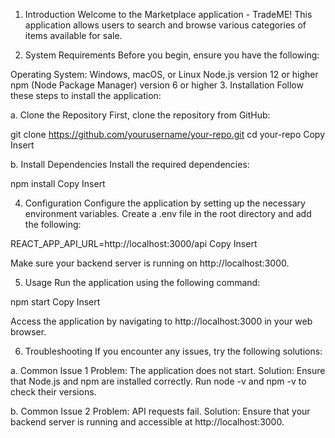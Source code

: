 1. Introduction
Welcome to the Marketplace application - TradeME! This application allows users to search and browse various categories of items available for sale.

2. System Requirements
Before you begin, ensure you have the following:

Operating System: Windows, macOS, or Linux
Node.js version 12 or higher
npm (Node Package Manager) version 6 or higher
3. Installation
Follow these steps to install the application:

a. Clone the Repository
First, clone the repository from GitHub:

git clone https://github.com/yourusername/your-repo.git
cd your-repo
Copy
Insert

b. Install Dependencies
Install the required dependencies:

npm install
Copy
Insert

4. Configuration
Configure the application by setting up the necessary environment variables. Create a .env file in the root directory and add the following:

REACT_APP_API_URL=http://localhost:3000/api
Copy
Insert

Make sure your backend server is running on http://localhost:3000.

5. Usage
Run the application using the following command:

npm start
Copy
Insert

Access the application by navigating to http://localhost:3000 in your web browser.

6. Troubleshooting
If you encounter any issues, try the following solutions:

a. Common Issue 1
Problem: The application does not start. Solution: Ensure that Node.js and npm are installed correctly. Run node -v and npm -v to check their versions.

b. Common Issue 2
Problem: API requests fail. Solution: Ensure that your backend server is running and accessible at http://localhost:3000.
